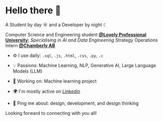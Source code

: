 # Hello there 👋  

A Student by day ☼ and a Developer by night ☾

Computer Science and Engineering student **[@Lovely Professional University](https://www.lpu.in/)**;
*Specialising in AI and Data Engineering*
Strategy Operations Intern **[@Chamberly AB](https://www.linkedin.com/company/chamberlyapp/)** 

- ⚙️ I use daily: `.sql`, `.js`, `.html`, `.css`, `.py`, `.c`  
- 💡 Passions: Machine Learning, NLP, Generative AI, Large Language Models (LLM)  
- 💅 Working on: Machine learning project

- 🌍 I'm mostly active on [Linkedin]((https://www.linkedin.com/in/yashvi-sharma-150863220/))
- 💬 Ping me about: design, development, and design thinking

Looking forward to connecting with you all!
